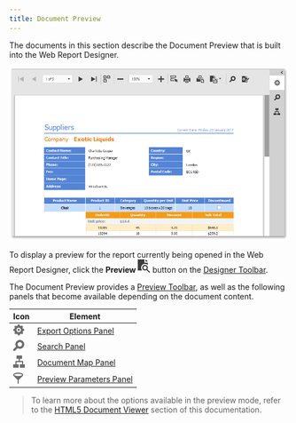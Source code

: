 ```yaml
---
title: Document Preview
---
```

The documents in this section describe the Document Preview that is built into the Web Report Designer.

![web-report-designer-preview](../../images/Img25058.png)

To display a preview for the report currently being opened in the Web Report Designer, click the **Preview** ![web-designer-main-toolbar-preview](../../images/Img24550.png) button on the [Designer Toolbar](../../../interface-elements-for-web/articles/report-designer/interface-elements/main-toolbar.md).

The Document Preview provides a [Preview Toolbar](../../../interface-elements-for-web/articles/report-designer/document-preview/preview-toolbar.md), as well as the following panels that become available depending on the document content.

| Icon | Element |
|---|---|
| ![web-designer-panel-icon-export-options](../../images/Img125877.png) | [Export Options Panel](../../../interface-elements-for-web/articles/report-designer/document-preview/export-options-panel.md) |
| ![web-designer-panel-icon-search](../../images/Img125878.png) | [Search Panel](../../../interface-elements-for-web/articles/report-designer/document-preview/search-panel.md) |
| ![web-designer-panel-icon-document-map](../../images/Img125879.png) | [Document Map Panel](../../../interface-elements-for-web/articles/report-designer/document-preview/document-map-panel.md) |
| ![web-designer-panel-icon-preview-parameters](../../images/Img125880.png) | [Preview Parameters Panel](../../../interface-elements-for-web/articles/report-designer/document-preview/preview-parameters-panel.md) |

> To learn more about the options available in the preview mode, refer to the [HTML5 Document Viewer](../../../interface-elements-for-web/articles/document-viewer/html5-document-viewer.md) section of this documentation.